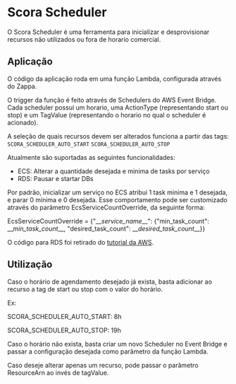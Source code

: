# Scora Scheduler

O Scora Scheduler é uma ferramenta para inicializar e desprovisionar recursos não utilizados ou fora de horario comercial.

## Aplicação
O código da aplicação roda em uma função Lambda, configurada através do Zappa. 

O trigger da função é feito através de Schedulers do AWS Event Bridge. Cada scheduler possui um horario, uma ActionType (representando start ou stop) e um TagValue (representando o horario no qual o scheduler é acionado).

A seleção de quais recursos devem ser alterados funciona a partir das tags:
```SCORA_SCHEDULER_AUTO_START```
```SCORA_SCHEDULER_AUTO_STOP```

Atualmente são suportadas as seguintes funcionalidades:
- ECS: Alterar a quantidade desejada e minima de tasks por serviço
- RDS: Pausar e startar DBs


Por padrão, inicializar um serviço no ECS atribui 1 task minima e 1 desejada, e parar 0 mínima e 0 desejada. Esse comportamento pode ser customizado através do parâmetro EcsServiceCountOverride, da seguinte forma:

EcsServiceCountOverride = {"\_\__service_name_\_\_": {"min_task_count": \_\__min_task_count_\_\_, "desired_task_count": \_\__desired_task_count_\_\_}}


O código para RDS foi retirado do [tutorial da AWS](https://aws.amazon.com/pt/blogs/database/schedule-amazon-rds-stop-and-start-using-aws-lambda/).

## Utilização

Caso o horário de agendamento desejado já exista, basta adicionar ao recurso a tag de start ou stop com o valor do horário.

Ex: 

SCORA_SCHEDULER_AUTO_START: 8h

SCORA_SCHEDULER_AUTO_STOP: 19h

Caso o horário não exista, basta criar um novo Scheduler no Event Bridge e passar a configuração desejada como parâmetro da função Lambda.

Caso deseje alterar apenas um recurso, pode passar o parâmetro ResourceArn ao invés de tagValue.


